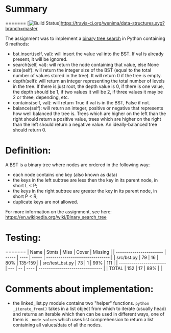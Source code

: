 # Summary
=======
[![Build Status](https://travis-ci.org/wenima/data-structures.svg?branch=bst)]https://travis-ci.org/wenima/data-structures.svg?branch=master

The assignment was to implement a [binary tree search](https://en.wikipedia.org/wiki/Binary_search_tree) in Python containing 6 methods:

* bst.insert(self, val): will insert the value val into the BST. If val is already present, it will be ignored.
* search(self, val): will return the node containing that value, else None
* size(self): will return the integer size of the BST (equal to the total number of values stored in the tree). It will return 0 if the tree is empty.
* depth(self): will return an integer representing the total number of levels in the tree. If there is just root, the depth value is 0, if there is one value, the depth should be 1, if two values it will be 2, if three values it may be 2 or three, depending, etc.
* contains(self, val): will return True if val is in the BST, False if not.
* balance(self): will return an integer, positive or negative that represents how well balanced the tree is. Trees which are higher on the left than the right should return a positive value, trees which are higher on the right than the left should return a negative value. An ideally-balanced tree should return 0.

# Definition:

A BST is a binary tree where nodes are ordered in the following way:
* each node contains one key (also known as data)
* the keys in the left subtree are less then the key in its parent node, in short L < P;
* the keys in the right subtree are greater the key in its parent node, in short P < R;
* duplicate keys are not allowed.


For more information on the assignment, see here: https://en.wikipedia.org/wiki/Binary_search_tree

# Testing:

=======
| Name                     | Stmts | Miss | Cover | Missing                         |
| -----------------------  | ----- | ---- | ----- | ------------------------------- |
| src/bst.py               |  79   |  16  |  80%  | 135-159                         |
| src/test_bst.py          |  73   |   1  |  99%  | 111                             |
| -----------------------  |  ---  |  --  | ----  | ------------------------------- |
| TOTAL                    | 152   |  17  |  89%  |                                 |


# Comments about implementation:

* the linked_list.py module contains two "helper" functions. ```python _iterate_from()``` takes in a list object from which to iterate (usually head) and returns an iterable which then can be used in different ways, one of them is ```_node_values``` which uses list comprehension to return a list containing all values/data of all the nodes.
